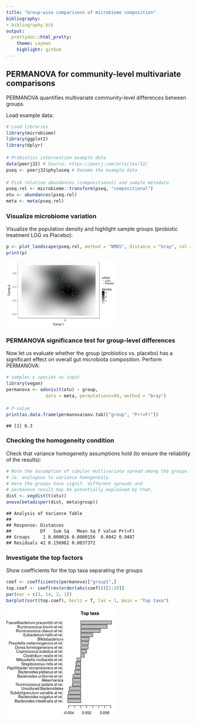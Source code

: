 ```yaml
---
title: "Group-wise comparisons of microbiome composition"
bibliography: 
- bibliography.bib
output: 
  prettydoc::html_pretty:
    theme: cayman
    highlight: github
---
```

<!--
  %\VignetteEngine{knitr::rmarkdown}
  %\VignetteIndexEntry{microbiome tutorial - comparisons}
  %\usepackage[utf8]{inputenc}
  %\VignetteEncoding{UTF-8}  
-->


## PERMANOVA for community-level multivariate comparisons

PERMANOVA quantifies multivariate community-level differences between
groups.


Load example data:


```r
# Load libraries
library(microbiome)
library(ggplot2)
library(dplyr)

# Probiotics intervention example data 
data(peerj32) # Source: https://peerj.com/articles/32/
pseq <- peerj32$phyloseq # Rename the example data

# Pick relative abundances (compositional) and sample metadata 
pseq.rel <- microbiome::transform(pseq, "compositional")
otu <- abundances(pseq.rel)
meta <- meta(pseq.rel)
```


### Visualize microbiome variation

Visualize the population density and highlight sample groups (probiotic treatment LGG  vs Placebo):


```r
p <- plot_landscape(pseq.rel, method = "NMDS", distance = "bray", col = "group", size = 3)
print(p)
```

<img src="figure/comparisons_permanova_visu-1.png" title="plot of chunk comparisons_permanova_visu" alt="plot of chunk comparisons_permanova_visu" width="300px" />


### PERMANOVA significance test for group-level differences

Now let us evaluate whether the group (probiotics vs. placebo) has a
significant effect on overall gut microbiota composition. Perform PERMANOVA: 


```r
# samples x species as input
library(vegan)
permanova <- adonis(t(otu) ~ group,
               data = meta, permutations=99, method = "bray")

# P-value
print(as.data.frame(permanova$aov.tab)["group", "Pr(>F)"])
```

```
## [1] 0.3
```


### Checking the homogeneity condition

Check that variance homogeneity assumptions hold (to ensure the reliability of the results):



```r
# Note the assumption of similar multivariate spread among the groups
# ie. analogous to variance homogeneity
# Here the groups have signif. different spreads and
# permanova result may be potentially explained by that.
dist <- vegdist(t(otu))
anova(betadisper(dist, meta$group))
```

```
## Analysis of Variance Table
## 
## Response: Distances
##           Df   Sum Sq   Mean Sq F value Pr(>F)
## Groups     1 0.000016 0.0000156  0.0042 0.9487
## Residuals 42 0.156962 0.0037372
```

### Investigate the top factors

Show coefficients for the top taxa separating the groups


```r
coef <- coefficients(permanova)["group1",]
top.coef <- coef[rev(order(abs(coef)))[1:20]]
par(mar = c(3, 14, 2, 1))
barplot(sort(top.coef), horiz = T, las = 1, main = "Top taxa")
```

<img src="figure/permanova_top-1.png" title="plot of chunk permanova_top" alt="plot of chunk permanova_top" width="300px" />

